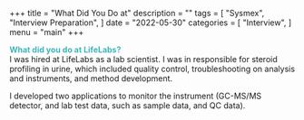 +++
title = "What Did You Do at"
description = ""
tags = [
    "Sysmex",
    "Interview Preparation",
]
date = "2022-05-30"
categories = [
    "Interview",
]
menu = "main"
+++

**<font color =#3fb5bd>What did you do at LifeLabs?</font>**  
I was hired at LifeLabs as a lab scientist.  I was in responsible for steroid profiling in urine, which included quality control, troubleshooting on analysis and instruments, and method development.  

I developed two applications to monitor the instrument (GC-MS/MS detector, and lab test data, such as sample data, and QC data).  